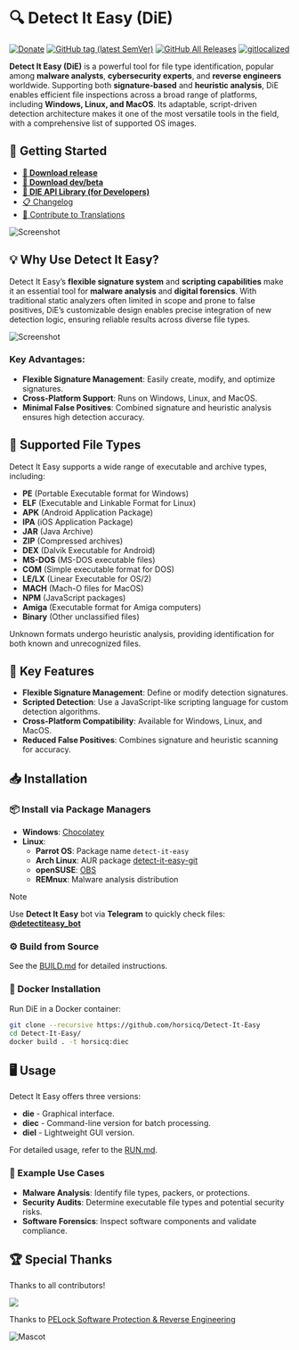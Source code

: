 # 🔍 Detect It Easy (DiE)

[![Donate](https://img.shields.io/badge/Donate-PayPal-green.svg)](https://www.paypal.com/cgi-bin/webscr?cmd=_s-xclick&hosted_button_id=NF3FBD3KHMXDN)
[![GitHub tag (latest SemVer)](https://img.shields.io/github/tag/horsicq/DIE-engine.svg)](http://ntinfo.biz)
[![GitHub All Releases](https://img.shields.io/github/downloads/horsicq/DIE-engine/total.svg)](http://ntinfo.biz)
[![gitlocalized ](https://gitlocalize.com/repo/4736/whole_project/badge.svg)](https://github.com/horsicq/XTranslation)

**Detect It Easy (DiE)** is a powerful tool for file type identification, popular among **malware analysts**, **cybersecurity experts**, and **reverse engineers** worldwide. Supporting both **signature-based** and **heuristic analysis**, DiE enables efficient file inspections across a broad range of platforms, including **Windows, Linux, and MacOS**. Its adaptable, script-driven detection architecture makes it one of the most versatile tools in the field, with a comprehensive list of supported OS images.

## 🚀 Getting Started

- **[💎 Download release](https://github.com/horsicq/DIE-engine/releases)**
- **[🧪 Download dev/beta](https://github.com/horsicq/DIE-engine/releases/tag/Beta)**
- **[🚀 DIE API Library (for Developers)](https://github.com/horsicq/die_library)**
- [📋 Changelog](https://github.com/horsicq/Detect-It-Easy/blob/master/changelog.txt)
- [💬 Contribute to Translations](https://github.com/horsicq/XTranslation)

![Screenshot](docs/1.png)

## 💡 Why Use Detect It Easy?

Detect It Easy’s **flexible signature system** and **scripting capabilities** make it an essential tool for **malware analysis** and **digital forensics**. With traditional static analyzers often limited in scope and prone to false positives, DiE’s customizable design enables precise integration of new detection logic, ensuring reliable results across diverse file types.

![Screenshot](docs/2.png)

### Key Advantages:

- **Flexible Signature Management**: Easily create, modify, and optimize signatures.
- **Cross-Platform Support**: Runs on Windows, Linux, and MacOS.
- **Minimal False Positives**: Combined signature and heuristic analysis ensures high detection accuracy.

## 📄 Supported File Types

Detect It Easy supports a wide range of executable and archive types, including:

- **PE** (Portable Executable format for Windows)
- **ELF** (Executable and Linkable Format for Linux)
- **APK** (Android Application Package)
- **IPA** (iOS Application Package)
- **JAR** (Java Archive)
- **ZIP** (Compressed archives)
- **DEX** (Dalvik Executable for Android)
- **MS-DOS** (MS-DOS executable files)
- **COM** (Simple executable format for DOS)
- **LE/LX** (Linear Executable for OS/2)
- **MACH** (Mach-O files for MacOS)
- **NPM** (JavaScript packages)
- **Amiga** (Executable format for Amiga computers)
- **Binary** (Other unclassified files)

Unknown formats undergo heuristic analysis, providing identification for both known and unrecognized files.

## 🔑 Key Features

- **Flexible Signature Management**: Define or modify detection signatures.
- **Scripted Detection**: Use a JavaScript-like scripting language for custom detection algorithms.
- **Cross-Platform Compatibility**: Available for Windows, Linux, and MacOS.
- **Reduced False Positives**: Combines signature and heuristic scanning for accuracy.

## 📥 Installation

### 📦 Install via Package Managers

- **Windows**: [Chocolatey](https://community.chocolatey.org/packages/die) 
- **Linux**:
  - **Parrot OS**: Package name `detect-it-easy`
  - **Arch Linux**: AUR package [detect-it-easy-git](https://aur.archlinux.org/packages/detect-it-easy-git/)
  - **openSUSE**: [OBS](https://build.opensuse.org/package/show/home:mnhauke/detect-it-easy)
  - **REMnux**: Malware analysis distribution

> [!NOTE]
> Use **Detect It Easy** bot via **Telegram** to quickly check files: [**@detectiteasy_bot**](https://t.me/detectiteasy_bot)

### ⚙️ Build from Source

See the [BUILD.md](docs/BUILD.md) for detailed instructions.

### 🐳 Docker Installation

Run DiE in a Docker container:

```bash
git clone --recursive https://github.com/horsicq/Detect-It-Easy
cd Detect-It-Easy/
docker build . -t horsicq:diec
```

## 🖥️ Usage

Detect It Easy offers three versions:

- **die** - Graphical interface.
- **diec** - Command-line version for batch processing.
- **diel** - Lightweight GUI version.

For detailed usage, refer to the [RUN.md](docs/RUN.md).

### 🔎 Example Use Cases

- **Malware Analysis**: Identify file types, packers, or protections.
- **Security Audits**: Determine executable file types and potential security risks.
- **Software Forensics**: Inspect software components and validate compliance.

## 🏆 Special Thanks

Thanks to all contributors!

<a href="https://github.com/horsicq/Detect-It-Easy/graphs/contributors">
    <img src="https://contrib.rocks/image?repo=horsicq/Detect-It-Easy" />
</a>

Thanks to [PELock Software Protection & Reverse Engineering](https://www.pelock.com)

![Mascot](mascots/logo.png)
